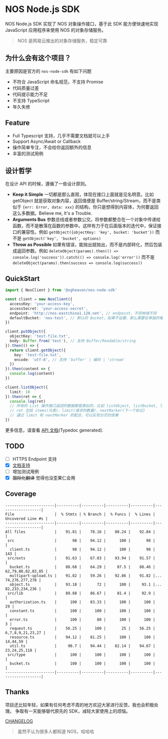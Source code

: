 # NOS Node.js SDK

NOS Node.js SDK 实现了 NOS 对象操作接口，基于此 SDK 能方便快速地实现 JavaScript 应用程序来使用 NOS 的对象存储服务。

> NOS 是网易云推出的对象存储服务，稳定可靠

## 为什么会有这个项目？

主要原因是官方的 `nos-node-sdk` 有如下问题

- 不符合 JavaScript 命名规范，不支持 Promise
- 代码质量过差
- 代码提示能力不足
- 不支持 TypeScript
- 年久失修

## Feature

- Full Typescript 支持，几乎不需要文档就可以上手
- Support Async/Await or Callback
- 操作简单专注，不会给你返回额外的信息
- 丰富的测试用例

## 设计哲学

在设计 API 的时候，遵循了一些设计原则。

- **Keep it Simple** 一切都是那么直观，体现在接口上面就是见名明意。比如 getObject 就是获取对象内容，返回值便是 Buffer/string/Stream，而不是类似于 `{err: Error, data: xxx}` 的结构，你只是想得到内容体，为何要返回这么多数据。Believe me, It's a Trouble.
- **Arguments Bus** 参数总线或者参数公交。将参数都整合在一个对象中传递给函数，而不是散落在函数的参数中。这样有力于在后面版本的迭代中，保证接口的兼容性。例如 `getObject({objectKey: 'key', bucket: 'bucket'})` 而不是 `getObject('key', 'bucket', options)`
- **Throw as Possible** 如果有错误，能抛出就抛出，而不是内部转化，然后包装成返回参数。例如 `deleteObject(params).then(() => console.log('success')).catch(() => console.log('error'))` 而不是 `deleteObject(params).then(success => console.log(success))`

## QuickStart

```typescript
import { NosClient } from '@xgheaven/nos-node-sdk'

const client = new NosClient({
  accessKey: 'your-access-key',
  accessSecret: 'your-access-secret',
  endpoint: 'http://nos-eastchina1.126.net', // endpoint，不同地域不同
  defaultBucket: 'nos-test', // 默认的 Bucket，如果不设置，那么需要在单独的每次请求中进行设置
})

client.putObject({
  objectKey: 'test-file.txt',
  body: Buffer.from('test'), // 支持 Buffer/Readable/string
}).then(() => {
  return client.getObject({
    key: 'test-file.txt',
    encode: 'utf-8', // 支持 'buffer' | 编码 | 'stream'
  })
}).then(content => {
  console.log(content)
})

client.listObject({
  limit: 10
}).then(ret => {
  console.log(ret)
  // 所有的 List 操作接口返回的数据都是类似的，比如 listObject, listBucket, listParts, listMultipart
  // ret 包括 items(元素)，limit(请求的数量)，nextMarker(下一个标记)
  // 通过 limit 和 nextMarker 的配合，可以实现分页的效果
})
```

更多信息，请查看 [API 文档](http://nos-node-sdk.xgheaven.com)(Typedoc generated).

## TODO

- [ ] HTTPS Endpoint 支持
- [x] [文档支持](http://nos-node-sdk.xgheaven.com)
- [ ] 增加测试用例
- [x] ~~国际化翻译~~ 觉得也没歪果仁会用

## Coverage

```
----------------------|----------|----------|----------|----------|-------------------|
File                  |  % Stmts | % Branch |  % Funcs |  % Lines | Uncovered Line #s |
----------------------|----------|----------|----------|----------|-------------------|
All files             |    91.81 |    78.16 |    88.24 |    92.84 |                   |
 src                  |       98 |    94.12 |      100 |       98 |                   |
  client.ts           |       98 |    94.12 |      100 |       98 |               143 |
 src/exts             |    91.63 |    67.03 |    93.94 |    91.57 |                   |
  bucket.ts           |    88.68 |    64.29 |     87.5 |    88.46 | 62,79,80,82,83,85 |
  multipart-upload.ts |    91.82 |    59.26 |    92.86 |    91.82 |... 74,276,277,278 |
  object.ts           |    93.18 |       72 |      100 |     93.1 |... 82,233,234,236 |
 src/lib              |    89.88 |    86.67 |     81.4 |     92.9 |                   |
  authorization.ts    |      100 |    83.33 |      100 |      100 |                29 |
  constant.ts         |      100 |      100 |      100 |      100 |                   |
  error.ts            |      100 |       80 |      100 |      100 |                 3 |
  request.ts          |    56.25 |      100 |       25 |    56.25 |  6,7,8,9,21,23,27 |
  resource.ts         |    94.12 |    81.25 |      100 |      100 |          14,44,59 |
  util.ts             |     90.7 |    94.44 |    82.14 |    94.67 |      23,24,25,118 |
 src/type             |      100 |      100 |      100 |      100 |                   |
  bucket.ts           |      100 |      100 |      100 |      100 |                   |
----------------------|----------|----------|----------|----------|-------------------|
```

## Thanks

项目还比较年轻，如果有任何考虑不周的地方欢迎大家进行反馈，我也会积极处理。
争取有一天能够替代原先的 SDK，减轻大家使用上的烦恼。

[CHANGELOG](./CHANGELOG.md)

> 虽然不认为很多人都知道 NOS，哈哈哈
